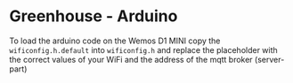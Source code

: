 # Greenhouse - Arduino

To load the arduino code on the Wemos D1 MINI copy the `wificonfig.h.default` into `wificonfig.h` and replace the placeholder with the correct values of your WiFi and the address of the mqtt broker (server-part)